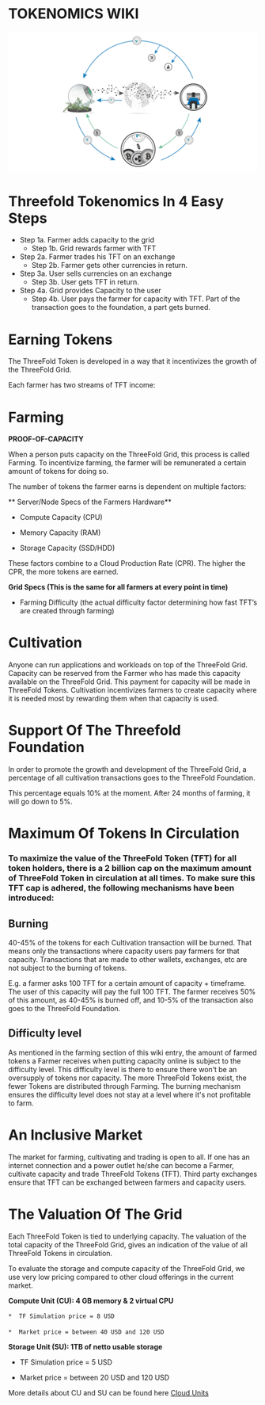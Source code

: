 # TOKENOMICS WIKI

![image alt text](img/tokenomics-flow.jpg)

# Threefold Tokenomics In 4 Easy Steps

- Step 1a. Farmer adds capacity to the grid
   - Step 1b. Grid rewards farmer with TFT
- Step 2a. Farmer trades his TFT on an exchange
   - Step 2b. Farmer gets other currencies in return.
- Step 3a. User sells currencies on an exchange
   - Step 3b. User gets TFT in return.
- Step 4a. Grid provides Capacity to the user
   - Step 4b. User pays the farmer for capacity with TFT. Part of the transaction goes to the foundation, a part gets burned.

# Earning Tokens

The ThreeFold Token is developed in a way that it incentivizes the growth of the ThreeFold Grid. 

Each farmer has two streams of TFT income:

# Farming

**PROOF-OF-CAPACITY**

When a person puts capacity on the ThreeFold Grid, this process is called Farming. To incentivize farming, the farmer will be remunerated a certain amount of tokens for doing so. 

The number of tokens the farmer earns is dependent on multiple factors:

** Server/Node Specs of the Farmers Hardware**

* Compute Capacity (CPU)

* Memory Capacity (RAM)

* Storage Capacity (SSD/HDD)

These factors combine to a Cloud Production Rate (CPR). The higher the CPR, the more tokens are earned.

**Grid Specs (This is the same for all farmers at every point in time)**

* Farming Difficulty (the actual difficulty factor determining how fast TFT’s are created through farming)


# Cultivation

Anyone can run applications and workloads on top of the ThreeFold Grid. Capacity can be reserved from the Farmer who has made this capacity available on the ThreeFold Grid. This payment for capacity will be made in ThreeFold Tokens. Cultivation incentivizes farmers to create capacity where it is needed most by rewarding them when that capacity is used.

# Support Of The Threefold Foundation 

In order to promote the growth and development of the ThreeFold Grid, a percentage of all cultivation transactions goes to the ThreeFold Foundation.

This percentage equals 10% at the moment. After 24 months of farming, it will go down to 5%.

# Maximum Of Tokens In Circulation

### To maximize the value of the ThreeFold Token (TFT) for all token holders, there is a 2 billion cap on the maximum amount of ThreeFold Token in circulation at all times. To make sure this TFT cap is adhered, the following mechanisms have been introduced:

## Burning

40-45% of the tokens for each Cultivation transaction will be burned. That means only the transactions where capacity users pay farmers for that capacity. Transactions that are made to other wallets, exchanges, etc are not subject to the burning of tokens.

E.g. a farmer asks 100 TFT for a certain amount of capacity + timeframe. The user of this capacity will pay the full 100 TFT. The farmer receives 50% of this amount, as 40-45% is burned off, and 10-5% of the transaction also goes to the ThreeFold Foundation.

## Difficulty level

As mentioned in the farming section of this wiki entry, the amount of farmed tokens a Farmer receives when putting capacity online is subject to the difficulty level. This difficulty level is there to ensure there won’t be an oversupply of tokens nor capacity. The more ThreeFold Tokens exist, the fewer Tokens are distributed through Farming. The burning mechanism ensures the difficulty level does not stay at a level where it's not profitable to farm. 

# An Inclusive Market	

The market for farming, cultivating and trading is open to all. If one has an internet connection and a power outlet he/she can become a Farmer, cultivate capacity and trade ThreeFold Tokens (TFT). Third party exchanges ensure that TFT can be exchanged between farmers and capacity users. 

# The Valuation Of The Grid

Each ThreeFold Token is tied to underlying capacity. The valuation of the total capacity of the ThreeFold Grid, gives an indication of the value of all ThreeFold Tokens in circulation. 

To evaluate the storage and compute capacity of the ThreeFold Grid, we use very low pricing compared to other cloud offerings in the current market.

**Compute Unit (CU): 4 GB memory & 2 virtual CPU**

    *  TF Simulation price = 8 USD

    *  Market price = between 40 USD and 120 USD

**Storage Unit (SU): 1TB of netto usable storage**

* TF Simulation price = 5 USD

* Market price = between 20 USD and 120 USD

More details about CU and SU can be found here [Cloud Units](/grid/concepts/cloud_units.md)

